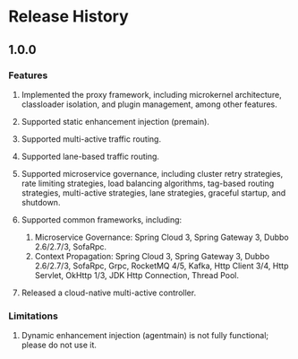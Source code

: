 # Release History

## 1.0.0

### Features
1. Implemented the proxy framework, including microkernel architecture, classloader isolation, and plugin management, among other features.
2. Supported static enhancement injection (premain).
3. Supported multi-active traffic routing.
4. Supported lane-based traffic routing.
5. Supported microservice governance, including cluster retry strategies, rate limiting strategies, load balancing algorithms, tag-based routing strategies, multi-active strategies, lane strategies, graceful startup, and shutdown.
6. Supported common frameworks, including:

    1. Microservice Governance: Spring Cloud 3, Spring Gateway 3, Dubbo 2.6/2.7/3, SofaRpc.
    2. Context Propagation: Spring Cloud 3, Spring Gateway 3, Dubbo 2.6/2.7/3, SofaRpc, Grpc, RocketMQ 4/5, Kafka, Http Client 3/4, Http Servlet, OkHttp 1/3, JDK Http Connection, Thread Pool.
7. Released a cloud-native multi-active controller.

### Limitations
1. Dynamic enhancement injection (agentmain) is not fully functional; please do not use it.
